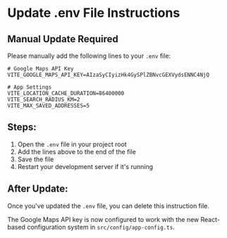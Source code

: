 # Update .env File Instructions

## Manual Update Required

Please manually add the following lines to your `.env` file:

```
# Google Maps API Key
VITE_GOOGLE_MAPS_API_KEY=AIzaSyCIyizHk4GySPlZBNvcGEXVydsENNC4NjQ

# App Settings
VITE_LOCATION_CACHE_DURATION=86400000
VITE_SEARCH_RADIUS_KM=2
VITE_MAX_SAVED_ADDRESSES=5
```

## Steps:

1. Open the `.env` file in your project root
2. Add the lines above to the end of the file
3. Save the file
4. Restart your development server if it's running

## After Update:

Once you've updated the `.env` file, you can delete this instruction file.

The Google Maps API key is now configured to work with the new React-based configuration system in `src/config/app-config.ts`.
